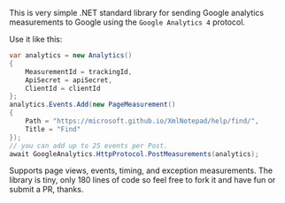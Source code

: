 This is very simple .NET standard library for sending Google analytics measurements to Google
using the `Google Analytics 4` protocol.

Use it like this:

```c#
var analytics = new Analytics()
{
    MeasurementId = trackingId,
    ApiSecret = apiSecret,
    ClientId = clientId
};
analytics.Events.Add(new PageMeasurement()
{
    Path = "https://microsoft.github.io/XmlNotepad/help/find/",
    Title = "Find"
});
// you can add up to 25 events per Post.
await GoogleAnalytics.HttpProtocol.PostMeasurements(analytics);
```

Supports page views, events, timing, and exception measurements. The library is tiny, only 180 lines of code
so feel free to fork it and have fun or submit a PR, thanks.
